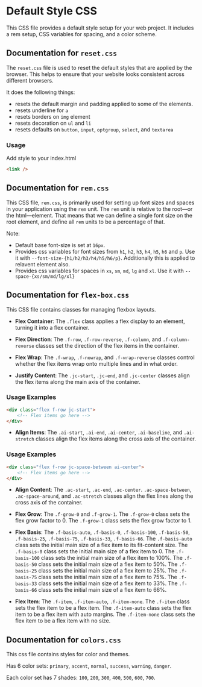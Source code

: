 # Default Style CSS

This CSS file provides a default style setup for your web project. It includes a rem setup, CSS variables for spacing, and a color scheme.

## Documentation for `reset.css`

The `reset.css` file is used to reset the default styles that are applied by the browser. This helps to ensure that your website looks consistent across different browsers.

It does the following things:

-   resets the default margin and padding applied to some of the elements.
-   resets underline for `a`
-   resets borders on `img` element
-   resets decoration on `ul` and `li`
-   resets defaults on `button`, `input`, `optgroup`, `select`, and `textarea`

### Usage

Add style to your index.html

```html
<link />
```

## Documentation for `rem.css`

This CSS file, `rem.css`, is primarily used for setting up font sizes and spaces in your application using the `rem` unit. The `rem` unit is relative to the root—or the html—element. That means that we can define a single font size on the root element, and define all `rem` units to be a percentage of that.

Note:

-   Default base font-size is set at `16px`.
-   Provides css variables for font sizes from `h1`, `h2`, `h3`, `h4`, `h5`, `h6` and `p`. Use it with `--font-size-{h1/h2/h3/h4/h5/h6/p}`. Additionally this is applied to relavent element also.
-   Provides css variables for spaces in `xs`, `sm`, `md`, `lg` and `xl`. Use it with `--space-{xs/sm/md/lg/xl}`

## Documentation for `flex-box.css `

This CSS file contains classes for managing flexbox layouts.

-   **Flex Container**: The `.flex` class applies a flex display to an element, turning it into a flex container.

-   **Flex Direction**: The `.f-row`, `.f-row-reverse`, `.f-column`, and `.f-column-reverse` classes set the direction of the flex items in the container.

-   **Flex Wrap**: The `.f-wrap`, `.f-nowrap`, and `.f-wrap-reverse` classes control whether the flex items wrap onto multiple lines and in what order.

-   **Justify Content**: The `.jc-start`, `.jc-end`, and `.jc-center` classes align the flex items along the main axis of the container.

### Usage Examples

```html
<div class="flex f-row jc-start">
	<!-- Flex items go here -->
</div>
```

-   **Align Items**: The `.ai-start`, `.ai-end`, `.ai-center`, `.ai-baseline`, and `.ai-stretch` classes align the flex items along the cross axis of the container.

### Usage Examples

```html
<div class="flex f-row jc-space-between ai-center">
	<!-- Flex items go here -->
</div>
```

-   **Align Content**: The `.ac-start`, `.ac-end`, `.ac-center`. `.ac-space-between`, `.ac-space-around`, and `.ac-stretch` classes align the flex lines along the cross axis of the container.

-   **Flex Grow**: The `.f-grow-0` and `.f-grow-1`. The `.f-grow-0` class sets the flex grow factor to 0. The `.f-grow-1` class sets the flex grow factor to 1.

-   **Flex Basis**: The `.f-basis-auto`, `.f-basis-0`, `.f-basis-100`, `.f-basis-50`, `.f-basis-25`, `.f-basis-75`, `.f-basis-33`, `.f-basis-66`. The `.f-basis-auto` class sets the initial main size of a flex item to its fit-content size. The `.f-basis-0` class sets the initial main size of a flex item to 0. The `.f-basis-100` class sets the initial main size of a flex item to 100%. The `.f-basis-50` class sets the initial main size of a flex item to 50%. The `.f-basis-25` class sets the initial main size of a flex item to 25%. The `.f-basis-75` class sets the initial main size of a flex item to 75%. The `.f-basis-33` class sets the initial main size of a flex item to 33%. The `.f-basis-66` class sets the initial main size of a flex item to 66%.

- **Flex Item**: The `.f-item`, `.f-item-auto`, `.f-item-none`. The `.f-item` class sets the flex item to be a flex item. The `.f-item-auto` class sets the flex item to be a flex item with auto margins. The `.f-item-none` class sets the flex item to be a flex item with no size.

## Documentation for `colors.css `

This css file contains styles for color and themes.

Has 6 color sets: `primary`, `accent`, `normal`, `success`, `warning`, `danger`.

Each color set has 7 shades: `100`, `200`, `300`, `400`, `500`, `600`, `700`.